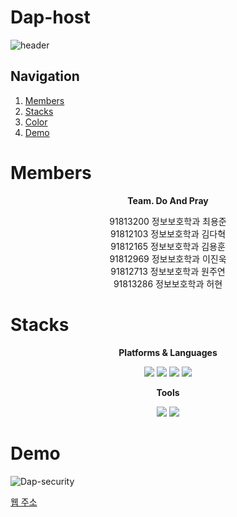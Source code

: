 # Dap-host
![header](https://capsule-render.vercel.app/api?type=waving&color=auto&height=300&section=header&text=Do%20And%20Pray&fontSize=90&animation=fadeIn&fontAlignY=38&desc=Decorate%20GitHub%20Profile%20or%20any%20Repo%20like%20me!&descAlignY=51&descAlign=62)

## Navigation
1. [Members](#members)
2. [Stacks](#stacks)
3. [Color](#color)
4. [Demo](##demo)

# Members
**<div align="center"> Team. Do And Pray </div>**
<div align="center">91813200 정보보호학과 최용준</div>
<div align="center">91812103 정보보호학과 김다혁</div>
<div align="center">91812165 정보보호학과 김용훈</div>
<div align="center">91812969 정보보호학과 이진욱</div>
<div align="center">91812713 정보보호학과 원주연</div>
<div align="center">91813286 정보보호학과 허현</div>

# Stacks
**<div align="center">Platforms & Languages</div>**
<div align="center">
<img src="https://img.shields.io/badge/HTML5-E34F26?style=flat&logo=HTML5&logoColor=white" />
<img src="https://img.shields.io/badge/CSS3-1572B6?style=flat&logo=CSS3&logoColor=white" />
<img src="https://img.shields.io/badge/Python-3776AB?.svg?style=flat&logo=Python&logoColor=white" />
<img src="https://img.shields.io/badge/JavaScript-F7DF1E?.svg?style=flat&logo=JavaScript&logoColor=white" />
</div>	

**<div align="center">Tools</div>**
<div align="center">
	<img src="https://img.shields.io/badge/visualstudiocode-007ACC?style=flat&logo=visualstudiocode&logoColor=white" />
	<img src="https://img.shields.io/badge/github-181717?style=flat&logo=Github&logoColor=white" />
</div>


# Demo
![Dap-security](https://github.com/JBUkim/Dap-host/assets/105593199/782d6038-220d-4218-94ac-17883966aed3)

[웹 주소](https://dydgnsrla.pythonanywhere.com/)
